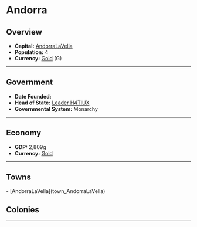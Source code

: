 <!--UNDEDITED FILE, remove this entire line if this file has been edited!-->
# <!--NAME-->Andorra<!--NAME-->

## Overview

- **Capital:** <!--CAPITAL_LINK-->[AndorraLaVella](AndorraLaVella_town)<!--CAPITAL_LINK-->
- **Population:** <!--POPULATION-->4<!--POPULATION-->
- **Currency:** <!--CURRENCY_LINK-->[Gold](Gold_currency)<!--CURRENCY_LINK--> (<!--CURRENCY_ABV-->G<!--CURRENCY_ABV-->)

---

## Government

- **Date Founded:** <!--FOUNDED--><none><!--FOUNDED-->
- **Head of State:** <!--LEADER_TITLE_LINK-->[Leader H4TIUX](H4TIUX_user)<!--LEADER_TITLE_LINK-->
- **Governmental System:** <!--GOVERNMENT-->Monarchy<!--GOVERNMENT-->

---

## Economy

- **GDP:** <!--GDP-->2,809g<!--GDP-->
- **Currency:** <!--CURRENCY_LINK-->[Gold](Gold_currency)<!--CURRENCY_LINK-->

---

## Towns

<!--TOWNS-->- [AndorraLaVella](town_AndorraLaVella)<!--TOWNS-->

## Colonies

<!--COLONIES--><!--COLONIES-->

---